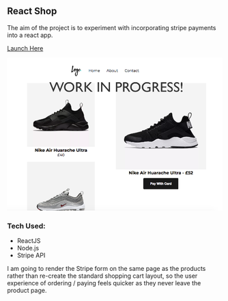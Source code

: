 ## React Shop
The aim of the project is to experiment with incorporating stripe payments into a react app.

<a href="https://blooming-coast-95213.herokuapp.com/" target="_blank">Launch Here</a>

![alt text](./src/assets/reactStore.png)

### Tech Used:
* ReactJS
* Node.js
* Stripe API

I am going to render the Stripe form on the same page as the products rather than re-create the standard shopping cart layout, so the user experience of ordering / paying feels quicker as they never leave the product page.

